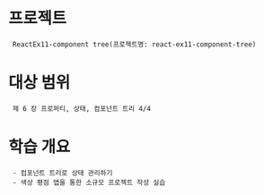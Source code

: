 # 프로젝트
```
 ReactEx11-component tree(프로젝트명: react-ex11-component-tree)
```
# 대상 범위 
```
 제 6 장 프로퍼티, 상태, 컴포넌트 트리 4/4
```
# 학습 개요
```
 - 컴포넌트 트리로 상태 관리하기
 - 색상 평점 앱을 통한 소규모 프로젝트 작성 실습
 
```